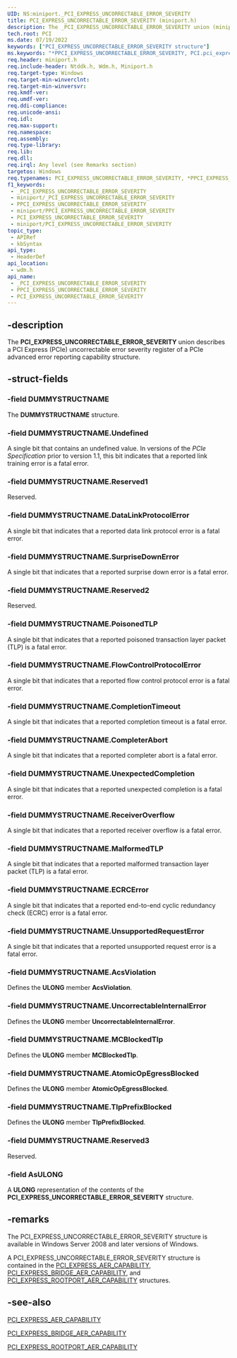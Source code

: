 ```yaml
---
UID: NS:miniport._PCI_EXPRESS_UNCORRECTABLE_ERROR_SEVERITY
title: PCI_EXPRESS_UNCORRECTABLE_ERROR_SEVERITY (miniport.h)
description: The _PCI_EXPRESS_UNCORRECTABLE_ERROR_SEVERITY union (miniport.h) describes a PCI Express (PCIe) uncorrectable error severity register.
tech.root: PCI
ms.date: 07/19/2022
keywords: ["PCI_EXPRESS_UNCORRECTABLE_ERROR_SEVERITY structure"]
ms.keywords: "*PPCI_EXPRESS_UNCORRECTABLE_ERROR_SEVERITY, PCI.pci_express_uncorrectable_error_severity, PCI_EXPRESS_UNCORRECTABLE_ERROR_SEVERITY, PCI_EXPRESS_UNCORRECTABLE_ERROR_SEVERITY union [Buses], PPCI_EXPRESS_UNCORRECTABLE_ERROR_SEVERITY, PPCI_EXPRESS_UNCORRECTABLE_ERROR_SEVERITY union pointer [Buses], _PCI_EXPRESS_UNCORRECTABLE_ERROR_SEVERITY, pci_struct_49aec790-2c99-489c-b0ca-0653ebe5b52c.xml, wdm/PCI_EXPRESS_UNCORRECTABLE_ERROR_SEVERITY, wdm/PPCI_EXPRESS_UNCORRECTABLE_ERROR_SEVERITY"
req.header: miniport.h
req.include-header: Ntddk.h, Wdm.h, Miniport.h
req.target-type: Windows
req.target-min-winverclnt: 
req.target-min-winversvr: 
req.kmdf-ver: 
req.umdf-ver: 
req.ddi-compliance: 
req.unicode-ansi: 
req.idl: 
req.max-support: 
req.namespace: 
req.assembly: 
req.type-library: 
req.lib: 
req.dll: 
req.irql: Any level (see Remarks section)
targetos: Windows
req.typenames: PCI_EXPRESS_UNCORRECTABLE_ERROR_SEVERITY, *PPCI_EXPRESS_UNCORRECTABLE_ERROR_SEVERITY
f1_keywords:
 - _PCI_EXPRESS_UNCORRECTABLE_ERROR_SEVERITY
 - miniport/_PCI_EXPRESS_UNCORRECTABLE_ERROR_SEVERITY
 - PPCI_EXPRESS_UNCORRECTABLE_ERROR_SEVERITY
 - miniport/PPCI_EXPRESS_UNCORRECTABLE_ERROR_SEVERITY
 - PCI_EXPRESS_UNCORRECTABLE_ERROR_SEVERITY
 - miniport/PCI_EXPRESS_UNCORRECTABLE_ERROR_SEVERITY
topic_type:
 - APIRef
 - kbSyntax
api_type:
 - HeaderDef
api_location:
 - wdm.h
api_name:
 - _PCI_EXPRESS_UNCORRECTABLE_ERROR_SEVERITY
 - PPCI_EXPRESS_UNCORRECTABLE_ERROR_SEVERITY
 - PCI_EXPRESS_UNCORRECTABLE_ERROR_SEVERITY
---
```


## -description

The **PCI_EXPRESS_UNCORRECTABLE_ERROR_SEVERITY** union describes a PCI Express (PCIe) uncorrectable error severity register of a PCIe advanced error reporting capability structure.

## -struct-fields

### -field DUMMYSTRUCTNAME

The **DUMMYSTRUCTNAME** structure.

### -field DUMMYSTRUCTNAME.Undefined

A single bit that contains an undefined value. In versions of the <i>PCIe Specification</i> prior to version 1.1, this bit indicates that a reported link training error is a fatal error.

### -field DUMMYSTRUCTNAME.Reserved1

Reserved.

### -field DUMMYSTRUCTNAME.DataLinkProtocolError

A single bit that indicates that a reported data link protocol error is a fatal error.

### -field DUMMYSTRUCTNAME.SurpriseDownError

A single bit that indicates that a reported surprise down error is a fatal error.

### -field DUMMYSTRUCTNAME.Reserved2

Reserved.

### -field DUMMYSTRUCTNAME.PoisonedTLP

A single bit that indicates that a reported poisoned transaction layer packet (TLP) is a fatal error.

### -field DUMMYSTRUCTNAME.FlowControlProtocolError

A single bit that indicates that a reported flow control protocol error is a fatal error.

### -field DUMMYSTRUCTNAME.CompletionTimeout

A single bit that indicates that a reported completion timeout is a fatal error.

### -field DUMMYSTRUCTNAME.CompleterAbort

A single bit that indicates that a reported completer abort is a fatal error.

### -field DUMMYSTRUCTNAME.UnexpectedCompletion

A single bit that indicates that a reported unexpected completion is a fatal error.

### -field DUMMYSTRUCTNAME.ReceiverOverflow

A single bit that indicates that a reported receiver overflow is a fatal error.

### -field DUMMYSTRUCTNAME.MalformedTLP

A single bit that indicates that a reported malformed transaction layer packet (TLP) is a fatal error.

### -field DUMMYSTRUCTNAME.ECRCError

A single bit that indicates that a reported end-to-end cyclic redundancy check (ECRC) error is a fatal error.

### -field DUMMYSTRUCTNAME.UnsupportedRequestError

A single bit that indicates that a reported unsupported request error is a fatal error.

### -field DUMMYSTRUCTNAME.AcsViolation

Defines the **ULONG** member **AcsViolation**.

### -field DUMMYSTRUCTNAME.UncorrectableInternalError

Defines the **ULONG** member **UncorrectableInternalError**.

### -field DUMMYSTRUCTNAME.MCBlockedTlp

Defines the **ULONG** member **MCBlockedTlp**.

### -field DUMMYSTRUCTNAME.AtomicOpEgressBlocked

Defines the **ULONG** member **AtomicOpEgressBlocked**.

### -field DUMMYSTRUCTNAME.TlpPrefixBlocked

Defines the **ULONG** member **TlpPrefixBlocked**.

### -field DUMMYSTRUCTNAME.Reserved3

Reserved.

### -field AsULONG

A **ULONG** representation of the contents of the **PCI_EXPRESS_UNCORRECTABLE_ERROR_SEVERITY** structure.

## -remarks

The PCI_EXPRESS_UNCORRECTABLE_ERROR_SEVERITY structure is available in Windows Server 2008 and later versions of Windows.

A PCI_EXPRESS_UNCORRECTABLE_ERROR_SEVERITY structure is contained in the [PCI_EXPRESS_AER_CAPABILITY](../wdm/ns-wdm-_pci_express_aer_capability.md), [PCI_EXPRESS_BRIDGE_AER_CAPABILITY](../wdm/ns-wdm-_pci_express_bridge_aer_capability.md), and [PCI_EXPRESS_ROOTPORT_AER_CAPABILITY](../wdm/ns-wdm-_pci_express_rootport_aer_capability.md) structures.

## -see-also

[PCI_EXPRESS_AER_CAPABILITY](../wdm/ns-wdm-_pci_express_aer_capability.md)

[PCI_EXPRESS_BRIDGE_AER_CAPABILITY](../wdm/ns-wdm-_pci_express_bridge_aer_capability.md)

[PCI_EXPRESS_ROOTPORT_AER_CAPABILITY](../wdm/ns-wdm-_pci_express_rootport_aer_capability.md)